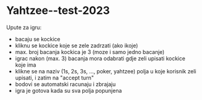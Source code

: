 # Yahtzee--test-2023

Upute za igru:
- bacaju se kockice
- kliknu se kockice koje se zele zadrzati (ako ikoje)
- max. broj bacanja kockica je 3 (moze i samo jedno bacanje)
- igrac nakon (max. 3) bacanja mora odabrati gdje zeli upisati kockice koje ima
- klikne se na naziv (1s, 2s, 3s, ..., poker, yahtzee) polja u koje korisnik zeli upisati, i zatim na "accept turn"
- bodovi se automatski racunaju i zbrajaju
- igra je gotova kada su sva polja popunjena

